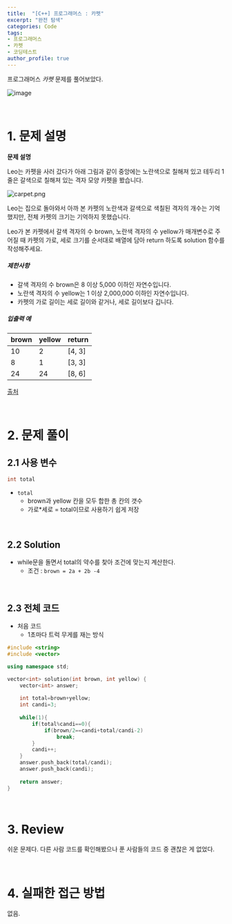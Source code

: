 ```yaml
---
title:  "[C++] 프로그래머스 : 카펫"
excerpt: "완전 탐색"
categories: Code
tags: 
- 프로그래머스
- 카펫
- 코딩테스트
author_profile: true
---
```


프로그래머스 *카펫*  문제를 풀어보았다.

![image](https://user-images.githubusercontent.com/37764581/107239701-7a8ceb80-6a6c-11eb-8317-9ad6a85d6ed8.png)

<br>

# 1. 문제 설명

**문제 설명**

Leo는 카펫을 사러 갔다가 아래 그림과 같이 중앙에는 노란색으로 칠해져 있고 테두리 1줄은 갈색으로 칠해져 있는 격자 모양 카펫을 봤습니다.

![carpet.png](https://grepp-programmers.s3.ap-northeast-2.amazonaws.com/files/production/b1ebb809-f333-4df2-bc81-02682900dc2d/carpet.png)

Leo는 집으로 돌아와서 아까 본 카펫의 노란색과 갈색으로 색칠된 격자의 개수는 기억했지만, 전체 카펫의 크기는 기억하지 못했습니다.

Leo가 본 카펫에서 갈색 격자의 수 brown, 노란색 격자의 수 yellow가 매개변수로 주어질 때 카펫의 가로, 세로 크기를 순서대로 배열에 담아 return 하도록 solution 함수를 작성해주세요.

##### 제한사항

- 갈색 격자의 수 brown은 8 이상 5,000 이하인 자연수입니다.
- 노란색 격자의 수 yellow는 1 이상 2,000,000 이하인 자연수입니다.
- 카펫의 가로 길이는 세로 길이와 같거나, 세로 길이보다 깁니다.

##### 입출력 예

| brown | yellow | return |
| ----- | ------ | ------ |
| 10    | 2      | [4, 3] |
| 8     | 1      | [3, 3] |
| 24    | 24     | [8, 6] |

[출처](http://hsin.hr/coci/archive/2010_2011/contest4_tasks.pdf)

<br>

# 2. 문제 풀이

## 2.1 사용 변수

```cpp
int total
```

+ `total`
  + brown과 yellow 칸을 모두 합한 총 칸의 갯수
  + 가로*세로 = total이므로 사용하기 쉽게 저장

<br>

## 2.2 Solution

+ while문을 돌면서 total의 약수를 찾아 조건에 맞는지 계산한다.
  + 조건 : `brown = 2a + 2b -4`

<br>

## 2.3 전체 코드

+ 처음 코드
  + 1초마다 트럭 무게를 재는 방식

```cpp
#include <string>
#include <vector>

using namespace std;

vector<int> solution(int brown, int yellow) {
    vector<int> answer;
    
    int total=brown+yellow;
    int candi=3;
    
    while(1){
        if(total%candi==0){
            if(brown/2==candi+total/candi-2)
                break;
        }
        candi++;
    }
    answer.push_back(total/candi);
    answer.push_back(candi);
    
    return answer;
}
```


<br>

# 3. Review

쉬운 문제다. 다른 사람 코드를 확인해봤으나 푼 사람들의 코드 중 괜찮은 게 없었다.

<br>

# 4. 실패한 접근 방법

없음.

